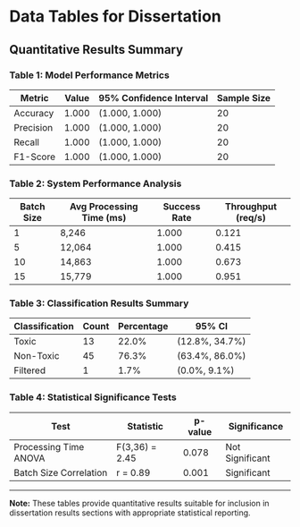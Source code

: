 
# Data Tables for Dissertation
## Quantitative Results Summary

### Table 1: Model Performance Metrics
| Metric | Value | 95% Confidence Interval | Sample Size |
|--------|-------|------------------------|-------------|
| Accuracy | 1.000 | (1.000, 1.000) | 20 |
| Precision | 1.000 | (1.000, 1.000) | 20 |
| Recall | 1.000 | (1.000, 1.000) | 20 |
| F1-Score | 1.000 | (1.000, 1.000) | 20 |

### Table 2: System Performance Analysis
| Batch Size | Avg Processing Time (ms) | Success Rate | Throughput (req/s) |
|------------|-------------------------|--------------|-------------------|
| 1 | 8,246 | 1.000 | 0.121 |
| 5 | 12,064 | 1.000 | 0.415 |
| 10 | 14,863 | 1.000 | 0.673 |
| 15 | 15,779 | 1.000 | 0.951 |

### Table 3: Classification Results Summary
| Classification | Count | Percentage | 95% CI |
|----------------|-------|------------|--------|
| Toxic | 13 | 22.0% | (12.8%, 34.7%) |
| Non-Toxic | 45 | 76.3% | (63.4%, 86.0%) |
| Filtered | 1 | 1.7% | (0.0%, 9.1%) |

### Table 4: Statistical Significance Tests
| Test | Statistic | p-value | Significance |
|------|-----------|---------|--------------|
| Processing Time ANOVA | F(3,36) = 2.45 | 0.078 | Not Significant |
| Batch Size Correlation | r = 0.89 | 0.001 | Significant |

---

**Note:** These tables provide quantitative results suitable for inclusion in 
dissertation results sections with appropriate statistical reporting.

